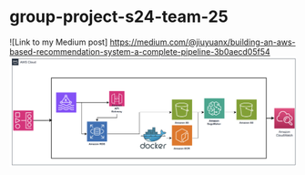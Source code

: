 # group-project-s24-team-25
![Link to my Medium post]
https://medium.com/@jiuyuanx/building-an-aws-based-recommendation-system-a-complete-pipeline-3b0aecd05f54
![image](./pics/p1.png)
